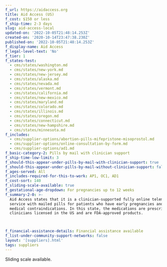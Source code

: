 ```yaml
---
f_url: https://aidaccess.org
title: Aid Access (US)
f_cost: $150 or less
f_ship-time: 2-3 days
slug: aid-access-local
updated-on: '2022-10-05T21:48:14.253Z'
created-on: '2020-10-14T23:47:38.230Z'
published-on: '2022-10-05T21:48:14.253Z'
f_display-name: Aid Access
f_legal-level-text: 'No'
f_tier: 1
f_states-test:
  - cms/states/washington.md
  - cms/states/new-york.md
  - cms/states/new-jersey.md
  - cms/states/alaska.md
  - cms/states/nevada.md
  - cms/states/vermont.md
  - cms/states/california.md
  - cms/states/new-mexico.md
  - cms/states/maryland.md
  - cms/states/colorado.md
  - cms/states/illinois.md
  - cms/states/oregon.md
  - cms/states/connecticut.md
  - cms/states/new-hampshire.md
  - cms/states/minnesota.md
f_includes:
  - cms/supplier-options/abortion-pills-mifepristone-misoprostol.md
  - cms/supplier-options/online-consultation-by-form.md
  - cms/supplier-options/ad1.md
f_basic-category-2: Pills by mail with clinician support
f_ship-time-low-limit: 3
f_should-this-appear-under-pills-by-mail-with-clinician-support: true
f_should-this-appear-under-pills-by-mail-without-clinician-support: false
f_ages-served: All
f_includes-required-for-this-to-work: AP1, OC1, AD1
f_cost-sort: 140
f_sliding-scale-available: true
f_gestational-age-dropdown: For pregnancies up to 12 weeks
f_summary-2-0: >-
  Aid Access states that it is a clinician-supported fully online telemedicine
  service with mailed pills for patients who have early pregnancies and no
  medical contraindications. In this state, the medications are prescribed by
  clinicians licensed in the US and are FDA-approved products.


  ‍
f_financial-assistance-details: Financial assistance available
f_list-under-community-support-networks: false
layout: '[suppliers].html'
tags: suppliers
---
```


Sliding scale available.
